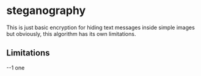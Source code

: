 # steganography
This is just basic encryption for hiding text messages inside simple images but obviously, this algorithm has its own limitations. 

## Limitations
--1 one
